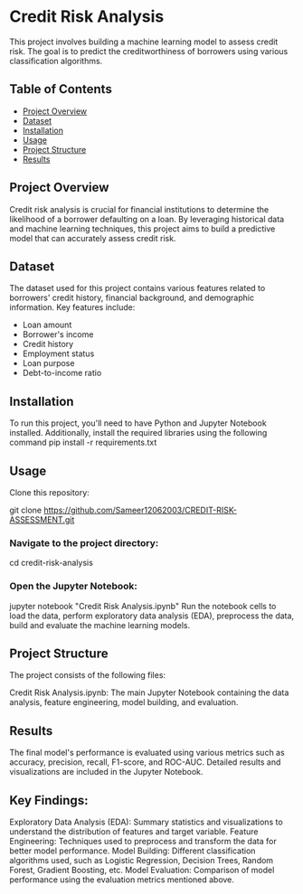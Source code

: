 # Credit Risk Analysis

This project involves building a machine learning model to assess credit risk. The goal is to predict the creditworthiness of borrowers using various classification algorithms.

## Table of Contents

- [Project Overview](#project-overview)
- [Dataset](#dataset)
- [Installation](#installation)
- [Usage](#usage)
- [Project Structure](#project-structure)
- [Results](#results)

## Project Overview

Credit risk analysis is crucial for financial institutions to determine the likelihood of a borrower defaulting on a loan. By leveraging historical data and machine learning techniques, this project aims to build a predictive model that can accurately assess credit risk.

## Dataset

The dataset used for this project contains various features related to borrowers' credit history, financial background, and demographic information. Key features include:

- Loan amount
- Borrower's income
- Credit history
- Employment status
- Loan purpose
- Debt-to-income ratio

## Installation

To run this project, you'll need to have Python and Jupyter Notebook installed. Additionally, install the required libraries using the following command
pip install -r requirements.txt


## Usage
Clone this repository:


git clone https://github.com/Sameer12062003/CREDIT-RISK-ASSESSMENT.git
### Navigate to the project directory:

cd credit-risk-analysis
### Open the Jupyter Notebook:

jupyter notebook "Credit Risk Analysis.ipynb"
Run the notebook cells to load the data, perform exploratory data analysis (EDA), preprocess the data, build and evaluate the machine learning models.

## Project Structure
The project consists of the following files:

Credit Risk Analysis.ipynb: The main Jupyter Notebook containing the data analysis, feature engineering, model building, and evaluation.

## Results
The final model's performance is evaluated using various metrics such as accuracy, precision, recall, F1-score, and ROC-AUC. Detailed results and visualizations are included in the Jupyter Notebook.

## Key Findings:
Exploratory Data Analysis (EDA): Summary statistics and visualizations to understand the distribution of features and target variable.
Feature Engineering: Techniques used to preprocess and transform the data for better model performance.
Model Building: Different classification algorithms used, such as Logistic Regression, Decision Trees, Random Forest, Gradient Boosting, etc.
Model Evaluation: Comparison of model performance using the evaluation metrics mentioned above.
